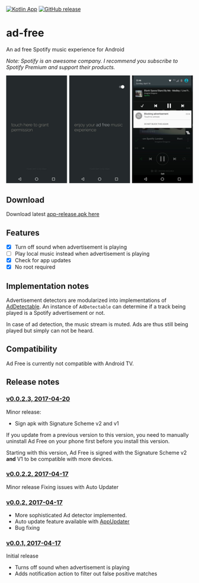 [![Kotlin App](https://img.shields.io/badge/Android-Kotlin-green.svg?style=flat)]()
[![GitHub release](https://img.shields.io/github/release/abertschi/ad-free.svg)]()

# ad-free
An ad free Spotify music experience for Android

_Note: Spotify is an awesome company. I recommend you subscribe to Spotify Premium and support their products._  

  
<img src=".github/cover.png" width="900">

## Download
Download latest [app-release.apk here](https://github.com/abertschi/ad-free/releases/latest)

## Features
- [x] Turn off sound when advertisement is playing
- [ ] Play local music instead when advertisement is playing
- [x] Check for app updates
- [x] No root required

## Implementation notes
Advertisement detectors are modularized into implementations of [AdDetectable](./app/src/main/java/ch/abertschi/adump/detector/AdDetectable.kt). An instance of `AdDetectable` can determine if a track being played is a Spotify advertisement or not.

In case of ad detection, the music stream is muted. Ads are thus still being played but simply can not be heard.

## Compatibility
Ad Free is currently not compatible with Android TV.

## Release notes

### [v0.0.2.3, 2017-04-20](https://github.com/abertschi/ad-free/releases/tag/v0.0.2.3)
Minor release:
- Sign apk with Signature Scheme v2 and v1

If you update from a previous version to this version, you need to manually uninstall Ad Free on your phone first before you install this version.

Starting with this version, Ad Free is signed with the Signature Scheme v2 __and__ V1 to be compatible with more devices.

### [v0.0.2.2, 2017-04-17](https://github.com/abertschi/ad-free/releases/tag/v0.0.2.2)
Minor release
Fixing issues with Auto Updater

### [v0.0.2, 2017-04-17](https://github.com/abertschi/ad-free/releases/tag/v0.0.2)
- More sophisticated Ad detector implemented.
- Auto update feature available with [AppUpdater](https://github.com/javiersantos/AppUpdater)
- Bug fixing

### [v0.0.1, 2017-04-17](https://github.com/abertschi/ad-free/releases/tag/v0.0.1)
Initial release
- Turns off sound when advertisement is playing
- Adds notification action to filter out false positive matches
